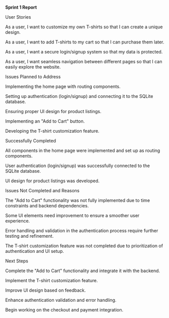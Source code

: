 **Sprint 1 Report**

User Stories

As a user, I want to customize my own T-shirts so that I can create a unique design.

As a user, I want to add T-shirts to my cart so that I can purchase them later.

As a user, I want a secure login/signup system so that my data is protected.

As a user, I want seamless navigation between different pages so that I can easily explore the website.

Issues Planned to Address

Implementing the home page with routing components.

Setting up authentication (login/signup) and connecting it to the SQLite database.

Ensuring proper UI design for product listings.

Implementing an "Add to Cart" button.

Developing the T-shirt customization feature.

Successfully Completed

All components in the home page were implemented and set up as routing components.

User authentication (login/signup) was successfully connected to the SQLite database.

UI design for product listings was developed.

Issues Not Completed and Reasons

The "Add to Cart" functionality was not fully implemented due to time constraints and backend dependencies.

Some UI elements need improvement to ensure a smoother user experience.

Error handling and validation in the authentication process require further testing and refinement.

The T-shirt customization feature was not completed due to prioritization of authentication and UI setup.

Next Steps

Complete the "Add to Cart" functionality and integrate it with the backend.

Implement the T-shirt customization feature.

Improve UI design based on feedback.

Enhance authentication validation and error handling.

Begin working on the checkout and payment integration.


